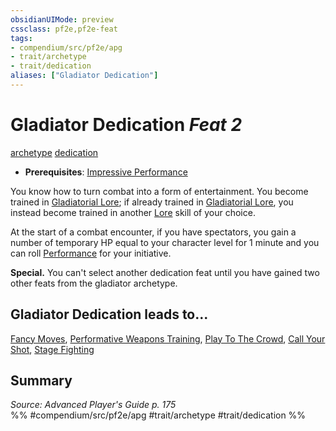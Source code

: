```yaml
---
obsidianUIMode: preview
cssclass: pf2e,pf2e-feat
tags:
- compendium/src/pf2e/apg
- trait/archetype
- trait/dedication
aliases: ["Gladiator Dedication"]
---
```

# Gladiator Dedication  *Feat 2*  
[archetype](rules/traits/archetype.md)  [dedication](rules/traits/dedication.md)  

- **Prerequisites**: [Impressive Performance](compendium/feats/impressive-performance.md)

You know how to turn combat into a form of entertainment. You become trained in [Gladiatorial Lore](compendium/skills.md#Lore); if already trained in [Gladiatorial Lore](compendium/skills.md#Lore), you instead become trained in another [Lore](compendium/skills.md#Lore) skill of your choice.

At the start of a combat encounter, if you have spectators, you gain a number of temporary HP equal to your character level for 1 minute and you can roll [Performance](compendium/skills.md#Performance) for your initiative.

**Special.** You can't select another dedication feat until you have gained two other feats from the gladiator archetype.

## Gladiator Dedication leads to...

[Fancy Moves](compendium/feats/fancy-moves-apg.md), [Performative Weapons Training](compendium/feats/performative-weapons-training-apg.md), [Play To The Crowd](compendium/feats/play-to-the-crowd-apg.md), [Call Your Shot](compendium/feats/call-your-shot-apg.md), [Stage Fighting](compendium/feats/stage-fighting-apg.md)

## Summary

*Source: Advanced Player's Guide p. 175*  
%% #compendium/src/pf2e/apg #trait/archetype #trait/dedication %%